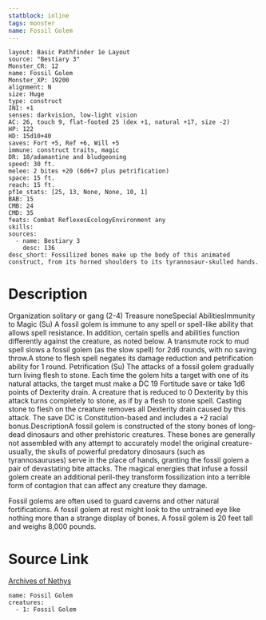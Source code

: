 ```yaml
---
statblock: inline
tags: monster
name: Fossil Golem
---
```

```statblock
layout: Basic Pathfinder 1e Layout
source: "Bestiary 3"
Monster_CR: 12
name: Fossil Golem
Monster_XP: 19200
alignment: N
size: Huge
type: construct
INI: +1
senses: darkvision, low-light vision
AC: 26, touch 9, flat-footed 25 (dex +1, natural +17, size -2)
HP: 122
HD: 15d10+40
saves: Fort +5, Ref +6, Will +5
immune: construct traits, magic
DR: 10/adamantine and bludgeoning
speed: 30 ft.
melee: 2 bites +20 (6d6+7 plus petrification)
space: 15 ft.
reach: 15 ft.
pf1e_stats: [25, 13, None, None, 10, 1]
BAB: 15
CMB: 24
CMD: 35
feats: Combat ReflexesEcologyEnvironment any
skills: 
sources:
  - name: Bestiary 3
    desc: 136
desc_short: Fossilized bones make up the body of this animated construct, from its horned shoulders to its tyrannosaur-skulled hands.
```
# Description
Organization solitary or gang (2-4)
Treasure noneSpecial AbilitiesImmunity to Magic (Su) A fossil golem is immune to any spell or spell-like ability that allows spell resistance. In addition, certain spells and abilities function differently against the creature, as noted below. A transmute rock to mud spell slows a fossil golem (as the slow spell) for 2d6 rounds, with no saving throw.A stone to flesh spell negates its damage reduction and petrification ability for 1 round. Petrification (Su) The attacks of a fossil golem gradually turn living flesh to stone. Each time the golem hits a target with one of its natural attacks, the target must make a DC 19  Fortitude save or take 1d6 points of Dexterity drain. A creature that is reduced to 0 Dexterity by this attack turns completely to stone, as if by a flesh to stone spell. Casting stone to flesh on the creature removes all Dexterity drain caused by this attack. The save DC is Constitution-based and includes a +2 racial bonus.DescriptionA fossil golem is constructed of the stony bones of long-dead dinosaurs and other prehistoric creatures. These bones are generally not assembled with any attempt to accurately model the original creature-usually, the skulls of powerful predatory dinosaurs (such as tyrannosauruses) serve in the place of hands, granting the fossil golem a pair of devastating bite attacks. The magical energies that infuse a fossil golem create an additional peril-they transform fossilization into a terrible form of contagion that can affect any creature they damage.

Fossil golems are often used to guard caverns and other natural fortifications. A fossil golem at rest might look to the untrained eye like nothing more than a strange display of bones. A fossil golem is 20 feet tall and weighs 8,000 pounds.
# Source Link
[Archives of Nethys](https://aonprd.com/MonsterDisplay.aspx?ItemName=Fossil%20Golem)
```encounter-table
name: Fossil Golem
creatures:
  - 1: Fossil Golem
```

